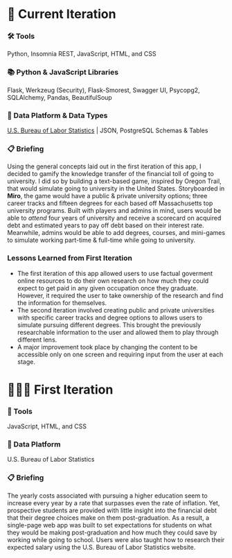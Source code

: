# 🦗 Current Iteration
### 🛠️ Tools
Python, Insomnia REST, JavaScript, HTML, and CSS
### 📚 Python & JavaScript Libraries
Flask, Werkzeug (Security), Flask-Smorest, Swagger UI, Psycopg2, SQLAlchemy, Pandas, BeautifulSoup
### 💽 Data Platform & Data Types
[U.S. Bureau of Labor Statistics](https://www.bls.gov/) | JSON, PostgreSQL Schemas & Tables

### 📋 Briefing
Using the general concepts laid out in the first iteration of this app, I decided to gamify the knowledge transfer of the financial toll of going to university. I did so by building a text-based game, inspired by Oregon Trail, that would simulate going to university in the United States. Storyboarded in **Miro**, the game would have a public & private university options; three career tracks and fifteen degrees for each based off Massachusetts top university programs. Built with players and admins in mind, users would be able to _attend_ four years of university and receive a scorecard on acquired debt and estimated years to pay off debt based on their interest rate. Meanwhile, admins would be able to add degrees, courses, and mini-games to simulate working part-time & full-time while going to university.

### Lessons Learned from First Iteration
* The first iteration of this app allowed users to use factual goverment online resources to do their own research on how much they could expect to get paid in any given occupation once they graduate. However, it required the user to take ownership of the research and find the information for themselves.
* The second iteration involved creating public and private universities with specific career tracks and degree options to allows users to simulate pursuing different degrees. This brought the previously researchable information to the user and allowed them to play through different lens.
* A major improvement took place by changing the content to be accessible only on one screen and requiring input from the user at each stage. 

# 👨🏻‍🎓 First Iteration
### 🔧 Tools
JavaScript, HTML, and CSS
### 💽 Data Platform
U.S. Bureau of Labor Statistics

### 📋 Briefing
The yearly costs associated with pursuing a higher education seem to increase every year by a rate that surpasses even the rate of inflation. Yet, prospective students are provided with little insight into the financial debt that their degree choices make on them post-graduation. As a result, a single-page web app was built to set expectations for students on what they would be making post-graduation and how much they could save by working while going to school. Users were also taught how to research their expected salary using the U.S. Bureau of Labor Statistics website.
